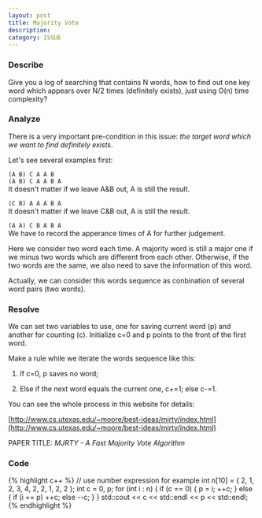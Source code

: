 ```yaml
---
layout: post
title: Majority Vote
description: 
category: ISSUE
---
```


### Describe

Give you a log of searching that contains N words, how to find out one key word which appears over N/2 times (definitely exists), just using O(n) time complexity?

### Analyze

There is a very important pre-condition in this issue: *the target word which we want to find definitely exists*.

Let's see several examples first:

`(A B) C A A B`  
`(A B) C A A B A`  
It doesn't matter if we leave A&B out, A is still the result.

`(C B) A A A B A`  
It doesn't matter if we leave C&B out, A is still the result.

`(A A) C B A B A`  
We have to record the apperance times of A for further judgement.

Here we consider two word each time. A majority word is still a major one if we minus two words which are different from each other. Otherwise, if the two words are the same, we also need to save the information of this word.

Actually, we can consider this words sequence as conbination of several word pairs (two words). 

### Resolve

We can set two variables to use, one for saving current word (p) and another for counting (c). Initialize c=0 and p points to the front of the first word.

Make a rule while we iterate the words sequence like this:

1. If c=0, p saves no word;

2. Else if the next word equals the current one, c+=1; else c-=1.

You can see the whole process in this website for details:

[http://www.cs.utexas.edu/~moore/best-ideas/mjrty/index.html](http://www.cs.utexas.edu/~moore/best-ideas/mjrty/index.html)

PAPER TITLE: *MJRTY - A Fast Majority Vote Algorithm*

### Code

{% highlight c++ %}
// use number expression for example
int n[10] = { 2, 1, 2, 3, 4, 2, 2, 1, 2, 2 };
int c = 0, p;
for (int i : n) {
	if (c == 0) {
		p = i;
		++c;
	} else {
		if (i == p)
			++c;
		else
			--c;
	}
}
std::cout << c << std::endl << p << std::endl;
{% endhighlight %}


